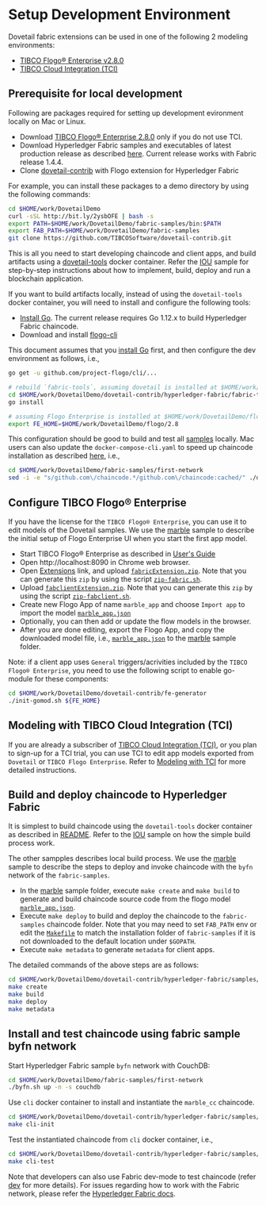 # Setup Development Environment

Dovetail fabric extensions can be used in one of the following 2 modeling environments:

- [TIBCO Flogo® Enterprise v2.8.0](https://docs.tibco.com/products/tibco-flogo-enterprise-2-8-0)
- [TIBCO Cloud Integration (TCI)](https://cloud.tibco.com/)

## Prerequisite for local development

Following are packages required for setting up development evironment locally on Mac or Linux.

- Download [TIBCO Flogo® Enterprise 2.8.0](https://edelivery.tibco.com/storefront/eval/tibco-flogo-enterprise/prod11810.html) only if you do not use TCI.
- Download Hyperledger Fabric samples and executables of latest production release as described [here](https://github.com/hyperledger/fabric-samples/tree/release-1.4). Current release works with Fabric release 1.4.4.
- Clone [dovetail-contrib](https://github.com/TIBCOSoftware/dovetail-contrib) with Flogo extension for Hyperledger Fabric

For example, you can install these packages to a demo directory by using the following commands:

```bash
cd $HOME/work/DovetailDemo
curl -sSL http://bit.ly/2ysbOFE | bash -s
export PATH=$HOME/work/DovetailDemo/fabric-samples/bin:$PATH
export FAB_PATH=$HOME/work/DovetailDemo/fabric-samples
git clone https://github.com/TIBCOSoftware/dovetail-contrib.git
```

This is all you need to start developing chaincode and client apps, and build artifacts using a [dovetail-tools](./dovetail-tools) docker container.  Refer the [IOU](samples/iou) sample for step-by-step instructions about how to implement, build, deploy and run a blockchain application.

If you want to build artifacts locally, instead of using the `dovetail-tools` docker container, you will need to install and configure the following tools:

- [Install Go](https://golang.org/doc/install).  The current release requires Go 1.12.x to build Hyperledger Fabric chaincode.
- Download and install [flogo-cli](https://github.com/project-flogo/cli)

This document assumes that you [install Go](https://golang.org/doc/install) first, and then configure the dev environment as follows, i.e.,

```bash
go get -u github.com/project-flogo/cli/...

# rebuild `fabric-tools`, assuming dovetail is installed at $HOME/work/DovetailDemo/dovetail-contrib
cd $HOME/work/DovetailDemo/dovetail-contrib/hyperledger-fabric/fabric-tools
go install

# assuming Flogo Enterprise is installed at $HOME/work/DovetailDemo/flogo/2.8
export FE_HOME=$HOME/work/DovetailDemo/flogo/2.8
```

This configuration should be good to build and test all [samples](samples) locally.  Mac users can also update the `docker-compose-cli.yaml` to speed up chaincode installation as described [here](https://docs.docker.com/compose/compose-file/#caching-options-for-volume-mounts-docker-for-mac), i.e.,

```bash
cd $HOME/work/DovetailDemo/fabric-samples/first-network
sed -i -e "s/github.com\/chaincode.*/github.com\/chaincode:cached/" ./docker-compose-cli.yaml
```

## Configure TIBCO Flogo® Enterprise

If you have the license for the `TIBCO Flogo® Enterprise`, you can use it to edit models of the Dovetail samples.  We use the [marble](samples/marble) sample to describe the initial setup of Flogo Enterprise UI when you start the first app model.

- Start TIBCO Flogo® Enterprise as described in [User's Guide](https://docs.tibco.com/pub/flogo/2.8.0/doc/pdf/TIB_flogo_2.8_users_guide.pdf?id=2)
- Open http://localhost:8090 in Chrome web browser.
- Open [Extensions](http://localhost:8090/wistudio/extensions) link, and upload [`fabricExtension.zip`](fabricExtension.zip).  Note that you can generate this `zip` by using the script [`zip-fabric.sh`](zip-fabric.sh).
- Upload [`fabclientExtension.zip`](fabclientExtension.zip).  Note that you can generate this `zip` by using the script [`zip-fabclient.sh`](zip-fabclient.sh).
- Create new Flogo App of name `marble_app` and choose `Import app` to import the model [`marble_app.json`](samples/marble/marble_app.json)
- Optionally, you can then add or update the flow models in the browser.
- After you are done editing, export the Flogo App, and copy the downloaded model file, i.e., [`marble_app.json`](marble_app.json) to the [marble](samples/marble) sample folder.

Note: if a client app uses `General` triggers/acrivities included by the `TIBCO Flogo® Enterprise`, you need to use the following script to enable go-module for these components:

```bash
cd $HOME/work/DovetailDemo/dovetail-contrib/fe-generator
./init-gomod.sh ${FE_HOME}
```

## Modeling with TIBCO Cloud Integration (TCI)

If you are already a subscriber of [TIBCO Cloud Integration (TCI)](https://cloud.tibco.com/), or you plan to sign-up for a TCI trial, you can use TCI to edit app models exported from `Dovetail` or `TIBCO Flogo Enterprise`.  Refer to [Modeling with TCI](tci) for more detailed instructions.

## Build and deploy chaincode to Hyperledger Fabric

It is simplest to build chaincode using the `dovetail-tools` docker container as described in [README](dovetail-tools/README.md).  Refer to the [IOU](samples/iou) sample on how the simple build process work.

The other sampples describes local build process.  We use the [marble](samples/marble) sample to describe the steps to deploy and invoke chaincode with the `byfn` network of the `fabric-samples`.

- In the [marble](samples/marble) sample folder, execute `make create` and `make build` to generate and build chaincode source code from the flogo model [`marble_app.json`](samples/marble/marble_app.json).
- Execute `make deploy` to build and deploy the chaincode to the `fabric-samples` chaincode folder.  Note that you may need to set `FAB_PATH` env or edit the [`Makefile`](samples/marble/Makefile) to match the installation folder of `fabric-samples` if it is not downloaded to the default location under `$GOPATH`.
- Execute `make metadata` to generate `metadata` for client apps.

The detailed commands of the above steps are as follows:

```bash
cd $HOME/work/DovetailDemo/dovetail-contrib/hyperledger-fabric/samples/marble
make create
make build
make deploy
make metadata
```

## Install and test chaincode using fabric sample byfn network

Start Hyperledger Fabric sample `byfn` network with CouchDB:

```bash
cd $HOME/work/DovetailDemo/fabric-samples/first-network
./byfn.sh up -n -s couchdb
```

Use `cli` docker container to install and instantiate the `marble_cc` chaincode.

```bash
cd $HOME/work/DovetailDemo/dovetail-contrib/hyperledger-fabric/samples/marble
make cli-init
```

Test the instantiated chaincode from `cli` docker container, i.e.,

```bash
cd $HOME/work/DovetailDemo/dovetail-contrib/hyperledger-fabric/samples/marble
make cli-test
```

Note that developers can also use Fabric dev-mode to test chaincode (refer [dev](samples/marble/dev.md) for more details).  For issues regarding how to work with the Fabric network, please refer the [Hyperledger Fabric docs](https://hyperledger-fabric.readthedocs.io/en/latest/build_network.html).

